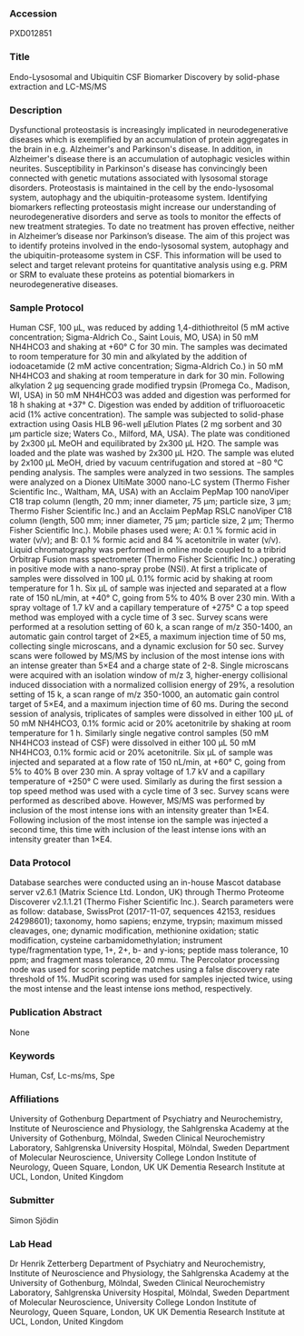 ### Accession
PXD012851

### Title
Endo-Lysosomal and Ubiquitin CSF Biomarker Discovery by solid-phase extraction and LC-MS/MS

### Description
Dysfunctional proteostasis is increasingly implicated in neurodegenerative diseases which is exemplified by an accumulation of protein aggregates in the brain in e.g. Alzheimer's and Parkinson's disease. In addition, in Alzheimer's disease there is an accumulation of autophagic vesicles within neurites. Susceptibility in Parkinson's disease has convincingly been connected with genetic mutations associated with lysosomal storage disorders. Proteostasis is maintained in the cell by the endo-lysosomal system, autophagy and the ubiquitin-proteasome system. Identifying biomarkers reflecting proteostasis might increase our understanding of neurodegenerative disorders and serve as tools to monitor the effects of new treatment strategies. To date no treatment has proven effective, neither in Alzheimer’s disease nor Parkinson’s disease. The aim of this project was to identify proteins involved in the endo-lysosomal system, autophagy and the ubiquitin-proteasome system in CSF. This information will be used to select and target relevant proteins for quantitative analysis using e.g. PRM or SRM to evaluate these proteins as potential biomarkers in neurodegenerative diseases.

### Sample Protocol
Human CSF, 100 µL, was reduced by adding 1,4-dithiothreitol (5 mM active concentration; Sigma-Aldrich Co., Saint Louis, MO, USA) in 50 mM NH4HCO3 and shaking at +60° C for 30 min. The samples was decimated to room temperature for 30 min and alkylated by the addition of iodoacetamide (2 mM active concentration; Sigma-Aldrich Co.) in 50 mM NH4HCO3 and shaking at room temperature in dark for 30 min. Following alkylation 2 µg sequencing grade modified trypsin (Promega Co., Madison, WI, USA) in 50 mM NH4HCO3 was added and digestion was performed for 18 h shaking at +37° C. Digestion was ended by addition of trifluoroacetic acid (1% active concentration). The sample was subjected to solid-phase extraction using Oasis HLB 96-well µElution Plates (2 mg sorbent and 30 µm particle size; Waters Co., Milford, MA, USA). The plate was conditioned by 2x300 µL MeOH and equilibrated by 2x300 µL H2O. The sample was loaded and the plate was washed by 2x300 µL H2O. The sample was eluted by 2x100 µL MeOH, dried by vacuum centrifugation and stored at −80 °C pending analysis. The samples were analyzed in two sessions. The samples were analyzed on a Dionex UltiMate 3000 nano-LC system (Thermo Fisher Scientific Inc., Waltham, MA, USA) with an Acclaim PepMap 100 nanoViper C18 trap column (length, 20 mm; inner diameter, 75 µm; particle size, 3 µm; Thermo Fisher Scientific Inc.) and an Acclaim PepMap RSLC nanoViper C18 column (length, 500 mm; inner diameter, 75 µm; particle size, 2 µm; Thermo Fisher Scientific Inc.). Mobile phases used were; A: 0.1 % formic acid in water (v/v); and B: 0.1 % formic acid and 84 % acetonitrile in water (v/v). Liquid chromatography was performed in online mode coupled to a tribrid Orbitrap Fusion mass spectrometer (Thermo Fisher Scientific Inc.) operating in positive mode with a nano-spray probe (NSI). At first a triplicate of samples were dissolved in 100 µL 0.1% formic acid by shaking at room temperature for 1 h. Six µL of sample was injected and separated at a flow rate of 150 nL/min, at +40° C, going from 5% to 40% B over 230 min. With a spray voltage of 1.7 kV and a capillary temperature of +275° C a top speed method was employed with a cycle time of 3 sec. Survey scans were performed at a resolution setting of 60 k, a scan range of m/z 350-1400, an automatic gain control target of 2×E5, a maximum injection time of 50 ms, collecting single microscans, and a dynamic exclusion for 50 sec. Survey scans were followed by MS/MS by inclusion of the most intense ions with an intense greater than 5×E4 and a charge state of 2-8. Single microscans were acquired with an isolation window of m/z 3, higher-energy collisional induced dissociation with a normalized collision energy of 29%, a resolution setting of 15 k, a scan range of m/z 350-1000, an automatic gain control target of 5×E4, and a maximum injection time of 60 ms. During the second session of analysis, triplicates of samples were dissolved in either 100 µL of 50 mM NH4HCO3, 0.1% formic acid or 20% acetonitrile by shaking at room temperature for 1 h. Similarly single negative control samples (50 mM NH4HCO3 instead of CSF) were dissolved in either 100 µL 50 mM NH4HCO3, 0.1% formic acid or 20% acetonitrile. Six µL of sample was injected and separated at a flow rate of 150 nL/min, at +60° C, going from 5% to 40% B over 230 min. A spray voltage of 1.7 kV and a capillary temperature of +250° C were used. Similarly as during the first session a top speed method was used with a cycle time of 3 sec. Survey scans were performed as described above. However, MS/MS was performed by inclusion of the most intense ions with an intensity greater than 1×E4. Following inclusion of the most intense ion the sample was injected a second time, this time with inclusion of the least intense ions with an intensity greater than 1×E4.

### Data Protocol
Database searches were conducted using an in-house Mascot database server v2.6.1 (Matrix Science Ltd. London, UK) through Thermo Proteome Discoverer v2.1.1.21 (Thermo Fisher Scientific Inc.). Search parameters were as follow: database, SwissProt (2017-11-07, sequences 42153, residues 24298601); taxonomy, homo sapiens; enzyme, trypsin; maximum missed cleavages, one; dynamic modification, methionine oxidation; static modification, cysteine carbamidomethylation; instrument type/fragmentation type, 1+, 2+, b- and y-ions; peptide mass tolerance, 10 ppm; and fragment mass tolerance, 20 mmu. The Percolator processing node was used for scoring peptide matches using a false discovery rate threshold of 1%. MudPit scoring was used for samples injected twice, using the most intense and the least intense ions method, respectively.

### Publication Abstract
None

### Keywords
Human, Csf, Lc-ms/ms, Spe

### Affiliations
University of Gothenburg
Department of Psychiatry and Neurochemistry, Institute of Neuroscience and Physiology, the Sahlgrenska Academy at the University of Gothenburg, Mölndal, Sweden Clinical Neurochemistry Laboratory, Sahlgrenska University Hospital, Mölndal, Sweden Department of Molecular Neuroscience, University College London Institute of Neurology, Queen Square, London, UK UK Dementia Research Institute at UCL, London, United Kingdom

### Submitter
Simon Sjödin

### Lab Head
Dr Henrik Zetterberg
Department of Psychiatry and Neurochemistry, Institute of Neuroscience and Physiology, the Sahlgrenska Academy at the University of Gothenburg, Mölndal, Sweden Clinical Neurochemistry Laboratory, Sahlgrenska University Hospital, Mölndal, Sweden Department of Molecular Neuroscience, University College London Institute of Neurology, Queen Square, London, UK UK Dementia Research Institute at UCL, London, United Kingdom


